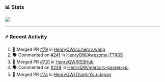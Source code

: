 ### :bar_chart: Stats

<a href="#">
  <img align="center" src="https://github-readme-stats.vercel.app/api?username=henryqw&count_private=true&show_icons=true" />
</a>
<!-- <a href="#">
  <img align="center" src="https://github-readme-stats-git-master.henryqw.vercel.app/api/top-langs/?username=HenryQW&layout=compact" />
</a> -->

---

### :zap: Recent Activity

<!--START_SECTION:activity-->

1. 🎉 Merged PR [#79](https://github.com/HenryQW/cs.henry.wang/pull/79) in [HenryQW/cs.henry.wang](https://github.com/HenryQW/cs.henry.wang)
2. 🗣 Commented on [#241](https://github.com/HenryQW/Awesome-TTRSS/issues/241) in [HenryQW/Awesome-TTRSS](https://github.com/HenryQW/Awesome-TTRSS)
3. 🎉 Merged PR [#731](https://github.com/HenryQW/RSSHub/pull/731) in [HenryQW/RSSHub](https://github.com/HenryQW/RSSHub)
4. 🗣 Commented on [#249](https://github.com/HenryQW/mercury-parser-api/issues/249) in [HenryQW/mercury-parser-api](https://github.com/HenryQW/mercury-parser-api)
5. 🎉 Merged PR [#74](https://github.com/HenryQW/Thank-You-Japan/pull/74) in [HenryQW/Thank-You-Japan](https://github.com/HenryQW/Thank-You-Japan)
<!--END_SECTION:activity-->
